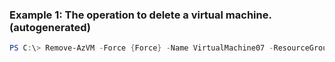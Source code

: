 ### Example 1: The operation to delete a virtual machine. (autogenerated)
```powershell
PS C:\> Remove-AzVM -Force {Force} -Name VirtualMachine07 -ResourceGroupName MyResourceGroup
```

